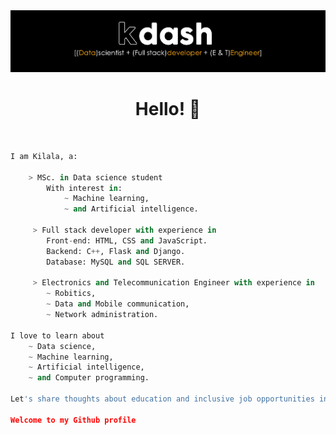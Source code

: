 <div align="center">
    <img src ="https://github.com/kdaxh/My-Portfolio/blob/b19398c76697ea24073451cc80559836ee2cb238/kd-v1.png" />
    
    
</div>

<h1 align='center'> Hello! 👋</h1> 

<br>

```python
I am Kilala, a:

    > MSc. in Data science student 
        With interest in: 
            ~ Machine learning, 
            ~ and Artificial intelligence.
          
     > Full stack developer with experience in
        Front-end: HTML, CSS and JavaScript.
        Backend: C++, Flask and Django.
        Database: MySQL and SQL SERVER.
        
     > Electronics and Telecommunication Engineer with experience in 
        ~ Robitics,
        ~ Data and Mobile communication,
        ~ Network administration.

I love to learn about 
    ~ Data science, 
    ~ Machine learning, 
    ~ Artificial intelligence,
    ~ and Computer programming. 

Let's share thoughts about education and inclusive job opportunities in tech!

Welcome to my Github profile
